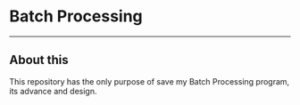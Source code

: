 # Batch Processing
---------------------
## About this
This repository has the only purpose of save my Batch Processing program, its advance and design.